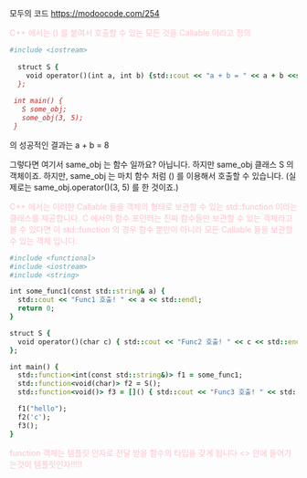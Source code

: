 

모두의 코드 <https://modoocode.com/254>

<span style = "color:pink"> C++ 에서는 () 를 붙여서 호출할 수 있는 모든 것을 Callable 이라고 정의 </span>

```ruby
#include <iostream>
  
  struct S {
    void operator()(int a, int b) {std::cout << "a + b = " << a + b <<std::endl; }
  };
  
 int main() {
   S some_obj;
   some_obj(3, 5);
 }
```
  
 의 성공적인 결과는
  a + b = 8 
  
  그렇다면 여기서 same_obj 는 함수 일까요? 아닙니다. 하지만 same_obj 클래스 S 의 객체이죠. 
  하지만, same_obj 는 마치 함수 처럼 () 를 이용해서 호출할 수 있습니다.
  (실제로는 same_obj.operator()(3, 5) 를 한 것이죠.)

<span style = "color:pink"> C++ 에서는 이러한 Callable 들을 객체의 형태로 보관할 수 있는 std::function 이라는 클래스를 제공합니다. C 에서의 함수 포인터는 진짜 함수들만 보관할 수 있는 객체라고 볼 수 있다면 이 std::function 의 경우 함수 뿐만이 아니라 모든 Callable 들을 보관할 수 있는 객체 입니다. </span>

```ruby
#include <functional>
#include <iostream>
#include <string>

int some_func1(const std::string& a) {
  std::cout << "Func1 호출! " << a << std::endl;
  return 0;
}

struct S {
  void operator()(char c) { std::cout << "Func2 호출! " << c << std::endl; }
};

int main() {
  std::function<int(const std::string&)> f1 = some_func1;
  std::function<void(char)> f2 = S();
  std::function<void()> f3 = []() { std::cout << "Func3 호출! " << std::endl; };

  f1("hello");
  f2('c');
  f3();
}
```


<span style = "color:pink"> 
  function 객체는 템플릿 인자로 전달 받을 함수의 타입을 갖게 됩니다
  <> 안에 들어가는것이 템플릿인자!!!!!
  
  </span>

